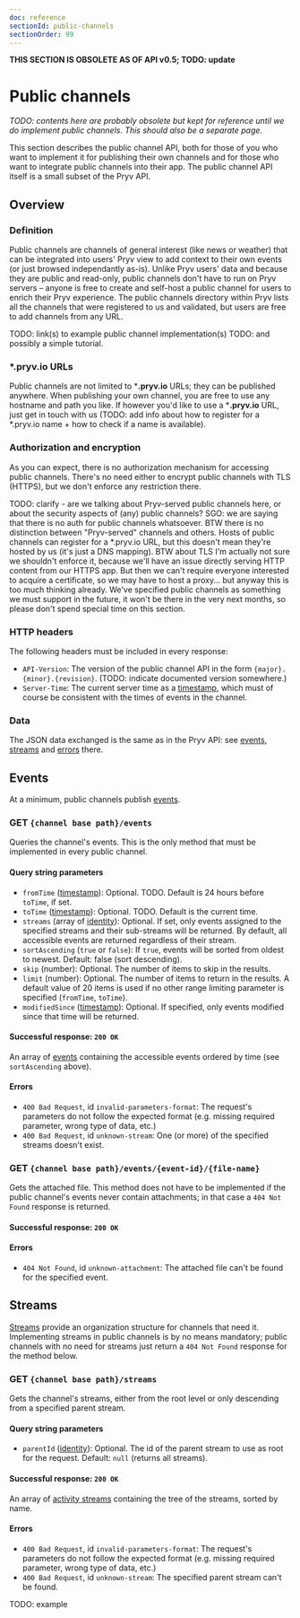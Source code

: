 ```yaml
---
doc: reference
sectionId: public-channels
sectionOrder: 99
---
```


**THIS SECTION IS OBSOLETE AS OF API v0.5; TODO: update**

# Public channels

*TODO: contents here are probably obsolete but kept for reference until we do implement public channels. This should also be a separate page.*

This section describes the public channel API, both for those of you who want to implement it for publishing their own channels and for those who want to integrate public channels into their app. The public channel API itself is a small subset of the Pryv API.


## Overview

### Definition

Public channels are channels of general interest (like news or weather) that can be integrated into users' Pryv view to add context to their own events (or just browsed independantly as-is). Unlike Pryv users' data and because they are public and read-only, public channels don't have to run on Pryv servers – anyone is free to create and self-host a public channel for users to enrich their Pryv experience. The public channels directory within Pryv lists all the channels that were registered to us and validated, but users are free to add channels from any URL.

TODO: link(s) to example public channel implementation(s)
TODO: and possibly a simple tutorial.

### ***.pryv.io** URLs

Public channels are not limited to ***.pryv.io** URLs; they can be published anywhere. When publishing your own channel, you are free to use any hostname and path you like. If however you'd like to use a ***.pryv.io** URL, just get in touch with us (TODO: add info about how to register for a *.pryv.io name + how to check if a name is available).


### Authorization and encryption

As you can expect, there is no authorization mechanism for accessing public channels. There's no need either to encrypt public channels with TLS (HTTPS), but we don't enforce any restriction there.

TODO: clarify - are we talking about Pryv-served public channels here, or about the security aspects of (any) public channels? SGO: we are saying that there is no auth for public channels whatsoever. BTW there is no distinction between "Pryv-served" channels and others. Hosts of public channels can register for a *.pryv.io URL, but this doesn't mean they're hosted by us (it's just a DNS mapping). BTW about TLS I'm actually not sure we shouldn't enforce it, because we'll have an issue directly serving HTTP content from our HTTPS app. But then we can't require everyone interested to acquire a certificate, so we may have to host a proxy... but anyway this is too much thinking already. We've specified public channels as something we must support in the future, it won't be there in the very next months, so please don't spend special time on this section.

### HTTP headers

The following headers must be included in every response:

- `API-Version`: The version of the public channel API in the form `{major}.{minor}.{revision}`. (TODO: indicate documented version somewhere.)
- `Server-Time`: The current server time as a [timestamp](#data-structure-timestamp), which must of course be consistent with the times of events in the channel.


### Data

The JSON data exchanged is the same as in the Pryv API: see [events](#data-structure-event), [streams](#data-structure-stream) and [errors](#data-structure-error) there.


## Events

At a minimum, public channels publish [events](#data-structure-event).


### GET `{channel base path}/events`

Queries the channel's events. This is the only method that must be implemented in every public channel.

#### Query string parameters

- `fromTime` ([timestamp](#data-structure-timestamp)): Optional. TODO. Default is 24 hours before `toTime`, if set.
- `toTime` ([timestamp](#data-structure-timestamp)): Optional. TODO. Default is the current time.
- `streams` (array of [identity](#data-structure-identity)): Optional. If set, only events assigned to the specified streams and their sub-streams will be returned. By default, all accessible events are returned regardless of their stream.
- `sortAscending` (`true` or `false`): If `true`, events will be sorted from oldest to newest. Default: false (sort descending).
- `skip` (number): Optional. The number of items to skip in the results.
- `limit` (number): Optional. The number of items to return in the results. A default value of 20 items is used if no other range limiting parameter is specified (`fromTime`, `toTime`).
- `modifiedSince` ([timestamp](#data-structure-timestamp)): Optional. If specified, only events modified since that time will be returned.

#### Successful response: `200 OK`

An array of [events](#data-structure-event) containing the accessible events ordered by time (see `sortAscending` above).

#### Errors

- `400 Bad Request`, id `invalid-parameters-format`: The request's parameters do not follow the expected format (e.g. missing required parameter, wrong type of data, etc.)
- `400 Bad Request`, id `unknown-stream`: One (or more) of the specified streams doesn't exist.


### GET `{channel base path}/events/{event-id}/{file-name}`

Gets the attached file. This method does not have to be implemented if the public channel's events never contain attachments; in that case a `404 Not Found` response is returned.

#### Successful response: `200 OK`

#### Errors

- `404 Not Found`, id `unknown-attachment`: The attached file can't be found for the specified event.


## Streams

[Streams](#data-structure-stream) provide an organization structure for channels that need it. Implementing streams in public channels is by no means mandatory; public channels with no need for streams just return a `404 Not Found` response for the method below.


### GET `{channel base path}/streams`

Gets the channel's streams, either from the root level or only descending from a specified parent stream.

#### Query string parameters

- `parentId` ([identity](#data-structure-identity)): Optional. The id of the parent stream to use as root for the request. Default: `null` (returns all streams).

#### Successful response: `200 OK`

An array of [activity streams](#data-structure-stream) containing the tree of the streams, sorted by name.

#### Errors

- `400 Bad Request`, id `invalid-parameters-format`: The request's parameters do not follow the expected format (e.g. missing required parameter, wrong type of data, etc.)
- `400 Bad Request`, id `unknown-stream`: The specified parent stream can't be found.

TODO: example
